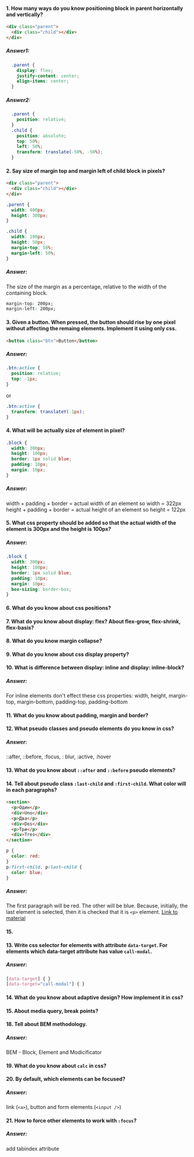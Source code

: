 #### 1. How many ways do you know positioning block in parent horizontally and vertically?
```html
<div class="parent">
  <div class="child"></div>
</div>
```
##### Answer1:
```css
  .parent {
    display: flex;
    justify-content: center;
    align-items: center;
  }
```
##### Answer2:
```css
  .parent {
    position: relative;
  }
  .child {
    position: absolute;
    top: 50%;
    left: 50%;
    transform: translate(-50%, -50%);
  }
```
#### 2. Say size of margin top and margin left of child block in pixels?
```html
<div class="parent">
  <div class="child"></div>
</div>
```
```css
.parent {
  width: 400px;
  height: 300px;
}

.child {
  width: 100px;
  height: 50px;
  margin-top: 50%;
  margin-left: 50%;
}
```
##### Answer:
The size of the margin as a percentage, relative to the width of the containing block.
```css
margin-top: 200px;
margin-left: 200px;
```
#### 3. Given a button. When pressed, the button should rise by one pixel without affecting the remaing elements. Implement it using only css.
```html
<button class="btn">Button</button>
```
##### Answer:
```css
.btn:active {
  position: relative;
  top: -1px;
}
```
or
```css
.btn:active {
  transform: translateY(-1px);
}
```
#### 4. What will be actually size of element in pixel?
```css
.block {
  width: 300px;
  height: 100px;
  border: 1px solid blue;
  padding: 10px;
  margin: 10px;
}
```
##### Answer:
width + padding + border = actual width of an element so width = 322px
height + padding + border = actual height of an element so height = 122px
#### 5. What css property should be added so that the actual width of the element is 300px and the height is 100px?
##### Answer:
```css
.block {
  width: 300px;
  height: 100px;
  border: 1px solid blue;
  padding: 10px;
  margin: 10px;
  box-sizing: border-box;
}
```
#### 6. What do you know about css positions?
#### 7. What do you know about display: flex? About flex-grow, flex-shrink, flex-basis?
#### 8. What do you know margin collapse?
#### 9. What do you know about css display property?
#### 10. What is difference between display: inline and display: inline-block?
##### Answer:
For inline elements don't effect these css properties: width, height, margin-top, margin-bottom, padding-top, padding-bottom
#### 11. What do you know about padding, margin and border?
#### 12. What pseudo classes and pseudo elements do you know in css?
##### Answer:
::after, ::before, :focus, : blur, :active, :hover
#### 13. What do you know about `::after` and `::before` pseudo elements?
#### 14. Tell about pseudo class `:last-child` and `:first-child`. What color will in each paragraphs?
```html
<section>
  <p>Один</p>
  <div>Uno</div>
  <p>Два</p>
  <div>Dos</div>
  <p>Три</p>
  <div>Tres</div>
</section>
```
```css
p {
  color: red;
}
p:first-child, p:last-child {
  color: blue;
}
```
##### Answer:
The first paragraph will be red. The other will be blue. Because, initially, the last element is selected, then it is checked that it is `<p>` element.
[Link to material](https://webref.ru/layout/structural-pseudo-classes/first-child)

#### 15. 

#### 13. Write css selector for elements with attribute `data-target`. For elements which data-target attribute has value `call-modal`.
##### Answer:
```css
[data-target] { }
[data-target="call-modal"] { }
```
#### 14. What do you know about adaptive design? How implement it in css?
#### 15. About media query, break points?
#### 18. Tell about BEM methodology.
##### Answer:
BEM - Block, Element and Modicificator
#### 19. What do you know about `calc` in css?
#### 20. By default, which elements can be focused?
##### Answer:
link (`<a>`), button and form elements (`<input />`)
#### 21. How to force other elements to work with `:focus`?
##### Answer:
add tabindex attribute
